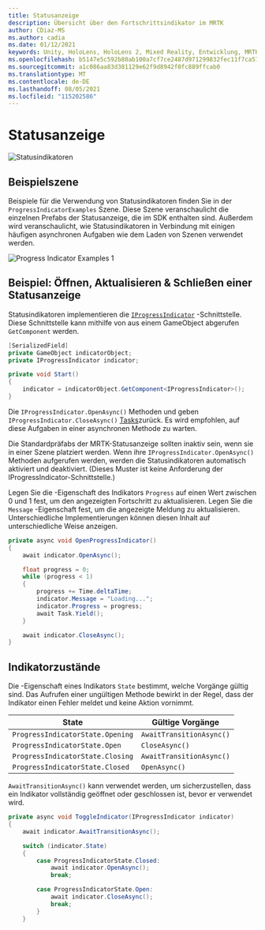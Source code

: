 ```yaml
---
title: Statusanzeige
description: Übersicht über den Fortschrittsindikator im MRTK
author: CDiaz-MS
ms.author: cadia
ms.date: 01/12/2021
keywords: Unity, HoloLens, HoloLens 2, Mixed Reality, Entwicklung, MRTK,
ms.openlocfilehash: b5147e5c592b80ab100a7cf7ce2487d971299832fec11f7ca57b1fdeef530900
ms.sourcegitcommit: a1c086aa83d381129e62f9d8942f0fc889ffcab0
ms.translationtype: MT
ms.contentlocale: de-DE
ms.lasthandoff: 08/05/2021
ms.locfileid: "115202586"
---
```

# <a name="progress-indicator"></a>Statusanzeige

![Statusindikatoren](../images/progress-indicator/MRTK_ProgressIndicator_Main.png)

## <a name="example-scene"></a>Beispielszene

Beispiele für die Verwendung von Statusindikatoren finden Sie in der `ProgressIndicatorExamples` Szene. Diese Szene veranschaulicht die einzelnen Prefabs der Statusanzeige, die im SDK enthalten sind. Außerdem wird veranschaulicht, wie Statusindikatoren in Verbindung mit einigen häufigen asynchronen Aufgaben wie dem Laden von Szenen verwendet werden.

<img src="../images/progress-indicator/MRTK_ProgressIndicator_Examples.png" alt="Progress Indicator Examples 1">

## <a name="example-open-update--close-a-progress-indicator"></a>Beispiel: Öffnen, Aktualisieren & Schließen einer Statusanzeige

Statusindikatoren implementieren die [`IProgressIndicator`](xref:Microsoft.MixedReality.Toolkit.UI.IProgressIndicator) -Schnittstelle. Diese Schnittstelle kann mithilfe von aus einem GameObject abgerufen `GetComponent` werden.

```c#
[SerializedField]
private GameObject indicatorObject;
private IProgressIndicator indicator;

private void Start()
{
    indicator = indicatorObject.GetComponent<IProgressIndicator>();
}
```

Die `IProgressIndicator.OpenAsync()` Methoden und geben `IProgressIndicator.CloseAsync()` [Tasks](xref:System.Threading.Tasks.Task)zurück. Es wird empfohlen, auf diese Aufgaben in einer asynchronen Methode zu warten.

Die Standardpräfabs der MRTK-Statusanzeige sollten inaktiv sein, wenn sie in einer Szene platziert werden. Wenn ihre `IProgressIndicator.OpenAsync()` Methoden aufgerufen werden, werden die Statusindikatoren automatisch aktiviert und deaktiviert. (Dieses Muster ist keine Anforderung der IProgressIndicator-Schnittstelle.)

Legen Sie die -Eigenschaft des Indikators `Progress` auf einen Wert zwischen 0 und 1 fest, um den angezeigten Fortschritt zu aktualisieren. Legen Sie die `Message` -Eigenschaft fest, um die angezeigte Meldung zu aktualisieren. Unterschiedliche Implementierungen können diesen Inhalt auf unterschiedliche Weise anzeigen.

```c#
private async void OpenProgressIndicator()
{
    await indicator.OpenAsync();

    float progress = 0;
    while (progress < 1)
    {
        progress += Time.deltaTime;
        indicator.Message = "Loading...";
        indicator.Progress = progress;
        await Task.Yield();
    }

    await indicator.CloseAsync();
}
```

## <a name="indicator-states"></a>Indikatorzustände

Die -Eigenschaft eines Indikators `State` bestimmt, welche Vorgänge gültig sind. Das Aufrufen einer ungültigen Methode bewirkt in der Regel, dass der Indikator einen Fehler meldet und keine Aktion vornimmt.

State | Gültige Vorgänge
--- | ---
`ProgressIndicatorState.Opening` | `AwaitTransitionAsync()`
`ProgressIndicatorState.Open` | `CloseAsync()`
`ProgressIndicatorState.Closing` | `AwaitTransitionAsync()`
`ProgressIndicatorState.Closed` | `OpenAsync()`

`AwaitTransitionAsync()` kann verwendet werden, um sicherzustellen, dass ein Indikator vollständig geöffnet oder geschlossen ist, bevor er verwendet wird.

```c#
private async void ToggleIndicator(IProgressIndicator indicator)
{
    await indicator.AwaitTransitionAsync();

    switch (indicator.State)
    {
        case ProgressIndicatorState.Closed:
            await indicator.OpenAsync();
            break;

        case ProgressIndicatorState.Open:
            await indicator.CloseAsync();
            break;
        }
    }
```
